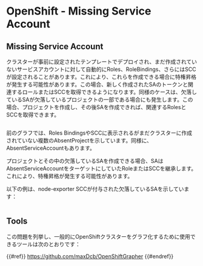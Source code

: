 # OpenShift - Missing Service Account

## Missing Service Account

クラスターが事前に設定されたテンプレートでデプロイされ、まだ作成されていないサービスアカウントに対して自動的にRoles、RoleBindings、さらにはSCCが設定されることがあります。これにより、これらを作成できる場合に特権昇格が発生する可能性があります。この場合、新しく作成されたSAのトークンと関連するロールまたはSCCを取得できるようになります。同様のケースは、欠落しているSAが欠落しているプロジェクトの一部である場合にも発生します。この場合、プロジェクトを作成し、その後SAを作成できれば、関連するRolesとSCCを取得できます。

<figure><img src="../../../images/openshift-missing-service-account-image1.png" alt=""><figcaption></figcaption></figure>

前のグラフでは、Roles BindingsやSCCに表示されるがまだクラスターに作成されていない複数のAbsentProjectを示しています。同様に、AbsentServiceAccountもあります。

プロジェクトとその中の欠落しているSAを作成できる場合、SAはAbsentServiceAccountをターゲットにしていたRoleまたはSCCを継承します。これにより、特権昇格が発生する可能性があります。

以下の例は、node-exporter SCCが付与された欠落しているSAを示しています：

<figure><img src="../../../images/openshift-missing-service-account-image2.png" alt=""><figcaption></figcaption></figure>

## Tools

この問題を列挙し、一般的にOpenShiftクラスターをグラフ化するために使用できるツールは次のとおりです：

{{#ref}}
https://github.com/maxDcb/OpenShiftGrapher
{{#endref}}
